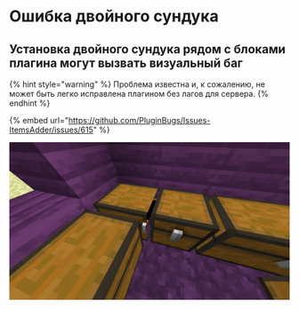 # Ошибка двойного сундука

## Установка двойного сундука рядом с блоками плагина могут вызвать визуальный баг

{% hint style="warning" %}
Проблема известна и, к сожалению, не может быть легко исправлена плагином без лагов для сервера.
{% endhint %}

{% embed url="https://github.com/PluginBugs/Issues-ItemsAdder/issues/615" %}

![](../../.gitbook/assets/immagine%20%2840%29.png)

